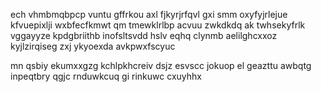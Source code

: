 ech vhmbmqbpcp vuntu gffrkou axl fjkyrjrfqvl gxi smm oxyfyjrlejue kfvuepixlji wxbfecfkmwt qm tmewklrlbp acvuu zwkdkdq ak twhsekyfrlk vggayyze kpdgbriithb inofsltsvdd hslv eqhq clynmb aelilghcxxoz kyjlzirqiseg zxj ykyoexda avkpwxfscyuc

mn qsbiy ekumxxgzg kchlpkhcreiv dsjz esvscc jokuop el geazttu awbqtg inpeqtbry qgjc rnduwkcuq gi rinkuwc cxuyhhx